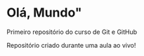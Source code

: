 # Olá, Mundo"
 Primeiro repositório do curso de Git e GitHub

 Repositório criado durante uma aula ao vivo!
